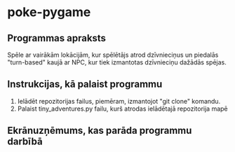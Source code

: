 # poke-pygame
## Programmas apraksts
Spēle ar vairākām lokācijām, kur spēlētājs atrod dzīvnieciņus un piedalās "turn-based" kaujā ar NPC, kur tiek izmantotas dzīvnieciņu dažādās spējas.
## Instrukcijas, kā palaist programmu
1. Ielādēt repozitorijas failus, piemēram, izmantojot "git clone" komandu.
2. Palaist tiny_adventures.py failu, kurš atrodas ielādētajā repozitorija mapē
## Ekrānuzņēmums, kas parāda programmu darbībā
